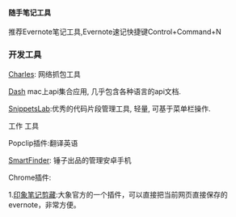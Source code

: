 #### 随手笔记工具

推荐Evernote笔记工具,Evernote速记快捷键Control+Command+N

### 开发工具

[Charles](https://www.charlesproxy.com/): 网络抓包工具

[Dash](https://kapeli.com/dash) mac上api集合应用, 几乎包含各种语言的api文档.

[SnippetsLab](http://www.renfei.org/snippets-lab/):优秀的代码片段管理工具, 轻量, 可基于菜单栏操作.

工作 工具

Popclip插件:翻译英语

[SmartFinder](https://www.smartisan.com/apps/#/handshaker):  锤子出品的管理安卓手机

Chrome插件:

1.[印象笔记剪藏](https://link.jianshu.com/?t=https://chrome.google.com/webstore/detail/evernote-web-clipper/pioclpoplcdbaefihamjohnefbikjilc?utm_campaign=en&utm_source=en-et-na-us-oc-webstrapp&utm_medium=et):大象官方的一个插件，可以直接把当前网页直接保存的evernote，非常方便。





  


 







